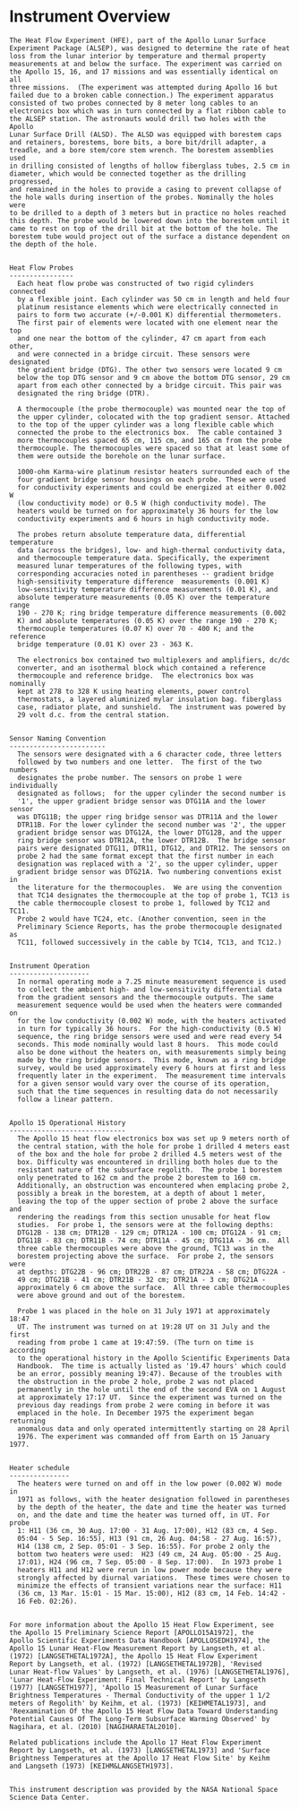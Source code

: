 
 
 
  Instrument Overview
  ===================
    The Heat Flow Experiment (HFE), part of the Apollo Lunar Surface
    Experiment Package (ALSEP), was designed to determine the rate of heat
    loss from the lunar interior by temperature and thermal property
    measurements at and below the surface. The experiment was carried on
    the Apollo 15, 16, and 17 missions and was essentially identical on all
    three missions.  (The experiment was attempted during Apollo 16 but
    failed due to a broken cable connection.) The experiment apparatus
    consisted of two probes connected by 8 meter long cables to an
    electronics box which was in turn connected by a flat ribbon cable to
    the ALSEP station. The astronauts would drill two holes with the Apollo
    Lunar Surface Drill (ALSD). The ALSD was equipped with borestem caps
    and retainers, borestems, bore bits, a bore bit/drill adapter, a
    treadle, and a bore stem/core stem wrench. The borestem assemblies used
    in drilling consisted of lengths of hollow fiberglass tubes, 2.5 cm in
    diameter, which would be connected together as the drilling progressed,
    and remained in the holes to provide a casing to prevent collapse of
    the hole walls during insertion of the probes. Nominally the holes were
    to be drilled to a depth of 3 meters but in practice no holes reached
    this depth. The probe would be lowered down into the borestem until it
    came to rest on top of the drill bit at the bottom of the hole. The
    borestem tube would project out of the surface a distance dependent on
    the depth of the hole.
 
 
    Heat Flow Probes
    ----------------
      Each heat flow probe was constructed of two rigid cylinders connected
      by a flexible joint. Each cylinder was 50 cm in length and held four
      platinum resistance elements which were electrically connected in
      pairs to form two accurate (+/-0.001 K) differential thermometers.
      The first pair of elements were located with one element near the top
      and one near the bottom of the cylinder, 47 cm apart from each other,
      and were connected in a bridge circuit. These sensors were designated
      the gradient bridge (DTG). The other two sensors were located 9 cm
      below the top DTG sensor and 9 cm above the bottom DTG sensor, 29 cm
      apart from each other connected by a bridge circuit. This pair was
      designated the ring bridge (DTR).
 
      A thermocouple (the probe thermocouple) was mounted near the top of
      the upper cylinder, colocated with the top gradient sensor. Attached
      to the top of the upper cylinder was a long flexible cable which
      connected the probe to the electronics box.  The cable contained 3
      more thermocouples spaced 65 cm, 115 cm, and 165 cm from the probe
      thermocouple. The thermocouples were spaced so that at least some of
      them were outside the borehole on the lunar surface.
 
      1000-ohm Karma-wire platinum resistor heaters surrounded each of the
      four gradient bridge sensor housings on each probe. These were used
      for conductivity experiments and could be energized at either 0.002 W
      (low conductivity mode) or 0.5 W (high conductivity mode). The
      heaters would be turned on for approximately 36 hours for the low
      conductivity experiments and 6 hours in high conductivity mode.
 
      The probes return absolute temperature data, differential temperature
      data (across the bridges), low- and high-thermal conductivity data,
      and thermocouple temperature data. Specifically, the experiment
      measured lunar temperatures of the following types, with
      corresponding accuracies noted in parentheses -- gradient bridge
      high-sensitivity temperature difference  measurements (0.001 K)
      low-sensitivity temperature difference measurements (0.01 K), and
      absolute temperature measurements (0.05 K) over the temperature range
      190 - 270 K; ring bridge temperature difference measurements (0.002
      K) and absolute temperatures (0.05 K) over the range 190 - 270 K;
      thermocouple temperatures (0.07 K) over 70 - 400 K; and the reference
      bridge temperature (0.01 K) over 23 - 363 K.
 
      The electronics box contained two multiplexers and amplifiers, dc/dc
      converter, and an isothermal block which contained a reference
      thermocouple and reference bridge.  The electronics box was nominally
      kept at 278 to 328 K using heating elements, power control
      thermostats, a layered aluminized mylar insulation bag. fiberglass
      case, radiator plate, and sunshield.  The instrument was powered by
      29 volt d.c. from the central station.
 
 
    Sensor Naming Convention
    ------------------------
      The sensors were designated with a 6 character code, three letters
      followed by two numbers and one letter.  The first of the two numbers
      designates the probe number. The sensors on probe 1 were individually
      designated as follows;  for the upper cylinder the second number is
      '1', the upper gradient bridge sensor was DTG11A and the lower sensor
      was DTG11B; the upper ring bridge sensor was DTR11A and the lower
      DTR11B. For the lower cylinder the second number was '2', the upper
      gradient bridge sensor was DTG12A, the lower DTG12B, and the upper
      ring bridge sensor was DTR12A, the lower DTR12B.  The bridge sensor
      pairs were designated DTG11, DTR11, DTG12, and DTR12. The sensors on
      probe 2 had the same format except that the first number in each
      designation was replaced with a '2', so the upper cylinder, upper
      gradient bridge sensor was DTG21A. Two numbering conventions exist in
      the literature for the thermocouples.  We are using the convention
      that TC14 designates the thermocouple at the top of probe 1, TC13 is
      the cable thermocouple closest to probe 1, followed by TC12 and TC11.
      Probe 2 would have TC24, etc. (Another convention, seen in the
      Preliminary Science Reports, has the probe thermocouple designated as
      TC11, followed successively in the cable by TC14, TC13, and TC12.)
 
 
    Instrument Operation
    --------------------
      In normal operating mode a 7.25 minute measurement sequence is used
      to collect the ambient high- and low-sensitivity differential data
      from the gradient sensors and the thermocouple outputs. The same
      measurement sequence would be used when the heaters were commanded on
      for the low conductivity (0.002 W) mode, with the heaters activated
      in turn for typically 36 hours.  For the high-conductivity (0.5 W)
      sequence, the ring bridge sensors were used and were read every 54
      seconds. This mode nominally would last 8 hours.  This mode could
      also be done without the heaters on, with measurements simply being
      made by the ring bridge sensors.  This mode, known as a ring bridge
      survey, would be used approximately every 6 hours at first and less
      frequently later in the experiment.  The measurement time intervals
      for a given sensor would vary over the course of its operation,
      such that the time sequences in resulting data do not necessarily
      follow a linear pattern.
 
 
    Apollo 15 Operational History
    -----------------------------
      The Apollo 15 heat flow electronics box was set up 9 meters north of
      the central station, with the hole for probe 1 drilled 4 meters east
      of the box and the hole for probe 2 drilled 4.5 meters west of the
      box. Difficulty was encountered in drilling both holes due to the
      resistant nature of the subsurface regolith.  The probe 1 borestem
      only penetrated to 162 cm and the probe 2 borestem to 160 cm.
      Additionally, an obstruction was encountered when emplacing probe 2,
      possibly a break in the borestem, at a depth of about 1 meter,
      leaving the top of the upper section of probe 2 above the surface and
      rendering the readings from this section unusable for heat flow
      studies.  For probe 1, the sensors were at the following depths:
      DTG12B - 138 cm; DTR12B - 129 cm; DTR12A - 100 cm; DTG12A - 91 cm;
      DTG11B - 83 cm; DTR11B - 74 cm; DTR11A - 45 cm; DTG11A - 36 cm.  All
      three cable thermocouples were above the ground, TC13 was in the
      borestem projecting above the surface.  For probe 2, the sensors were
      at depths: DTG22B - 96 cm; DTR22B - 87 cm; DTR22A - 58 cm; DTG22A -
      49 cm; DTG21B - 41 cm; DTR21B - 32 cm; DTR21A - 3 cm; DTG21A -
      approximately 6 cm above the surface.  All three cable thermocouples
      were above ground and out of the borestem.
 
      Probe 1 was placed in the hole on 31 July 1971 at approximately 18:47
      UT. The instrument was turned on at 19:28 UT on 31 July and the first
      reading from probe 1 came at 19:47:59. (The turn on time is according
      to the operational history in the Apollo Scientific Experiments Data
      Handbook.  The time is actually listed as '19.47 hours' which could
      be an error, possibly meaning 19:47). Because of the troubles with
      the obstruction in the probe 2 hole, probe 2 was not placed
      permanently in the hole until the end of the second EVA on 1 August
      at approximately 17:17 UT.  Since the experiment was turned on the
      previous day readings from probe 2 were coming in before it was
      emplaced in the hole. In December 1975 the experiment began returning
      anomalous data and only operated intermittently starting on 28 April
      1976. The experiment was commanded off from Earth on 15 January 1977.
 
 
    Heater schedule
    ---------------
      The heaters were turned on and off in the low power (0.002 W) mode in
      1971 as follows, with the heater designation followed in parentheses
      by the depth of the heater, the date and time the heater was turned
      on, and the date and time the heater was turned off, in UT. For probe
      1: H11 (36 cm, 30 Aug. 17:00 - 31 Aug. 17:00), H12 (83 cm, 4 Sep.
      05:04 - 5 Sep. 16:55), H13 (91 cm, 26 Aug. 04:58 - 27 Aug. 16:57),
      H14 (138 cm, 2 Sep. 05:01 - 3 Sep. 16:55). For probe 2 only the
      bottom two heaters were used:  H23 (49 cm, 24 Aug. 05:00 - 25 Aug.
      17:01), H24 (96 cm, 7 Sep. 05:00 - 8 Sep. 17:00).  In 1973 probe 1
      heaters H11 and H12 were rerun in low power mode because they were
      strongly affected by diurnal variations.  These times were chosen to
      minimize the effects of transient variations near the surface: H11
      (36 cm, 13 Mar. 15:01 - 15 Mar. 15:00), H12 (83 cm, 14 Feb. 14:42 -
      16 Feb. 02:26).
 
 
    For more information about the Apollo 15 Heat Flow Experiment, see
    the Apollo 15 Preliminary Science Report [APOLLO15A1972], the
    Apollo Scientific Experiments Data Handbook [APOLLOSEDH1974], the
    Apollo 15 Lunar Heat-Flow Measurement Report by Langseth, et al.
    (1972) [LANGSETHETAL1972A], the Apollo 15 Heat Flow Experiment
    Report by Langseth, et al. (1972) [LANGSETHETAL1972B], 'Revised
    Lunar Heat-flow Values' by Langseth, et al. (1976) [LANGSETHETAL1976],
    'Lunar Heat-Flow Experiment: Final Technical Report' by Langseth
    (1977) [LANGSETH1977], 'Apollo 15 Measurement of Lunar Surface
    Brightness Temperatures - Thermal Conductivity of the upper 1 1/2
    meters of Regolith' by Keihm, et al. (1973) [KEIHMETAL1973], and
    'Reexamination Of the Apollo 15 Heat Flow Data Toward Understanding
    Potential Causes Of The Long-Term Subsurface Warming Observed' by
    Nagihara, et al. (2010) [NAGIHARAETAL2010].
 
    Related publications include the Apollo 17 Heat Flow Experiment
    Report by Langseth, et al. (1973) [LANGSETHETAL1973] and 'Surface
    Brightness Temperatures at the Apollo 17 Heat Flow Site' by Keihm
    and Langseth (1973) [KEIHM&LANGSETH1973].
 
 
    This instrument description was provided by the NASA National Space
    Science Data Center.

        